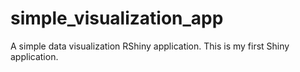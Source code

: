 # simple_visualization_app
A simple data visualization RShiny application. This is my first Shiny application.
